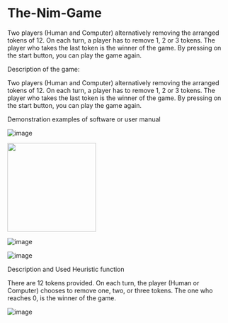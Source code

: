 # The-Nim-Game
Two players (Human and Computer) alternatively removing the arranged tokens of 12. On each turn, a player has to remove 1, 2 or 3 tokens. The player who takes the last token is the winner of the game. By pressing on the start button, you can play the game again.


  Description of the game:

Two players (Human and Computer) alternatively removing the arranged tokens of 12. On each turn, a player has to remove 1, 2 or 3 tokens. The player who takes the last token is the winner of the game. By pressing on the start button, you can play the game again.

Demonstration examples of software or user manual

![image](https://user-images.githubusercontent.com/100626867/190870938-e9cb07cc-438b-4055-b179-212e443fb81a.png)

<img src="[https://your-image-url.type](https://user-images.githubusercontent.com/100626867/190870938-e9cb07cc-438b-4055-b179-212e443fb81a.png)" width="200">

![image](https://user-images.githubusercontent.com/100626867/190871050-a6127d3e-6da1-40fd-9735-1f4c4e970e52.png)

![image](https://user-images.githubusercontent.com/100626867/190871060-6ac1c711-8b8b-4d7b-bf0e-91d975c3790a.png)

Description and Used Heuristic function 

There are 12 tokens provided. On each turn, the player (Human or Computer) chooses to remove one, two, or three tokens. The one who reaches 0, is the winner of the game.

![image](https://user-images.githubusercontent.com/100626867/190871091-7f72e409-526a-48b8-bd5e-023bfa64e46e.png)
